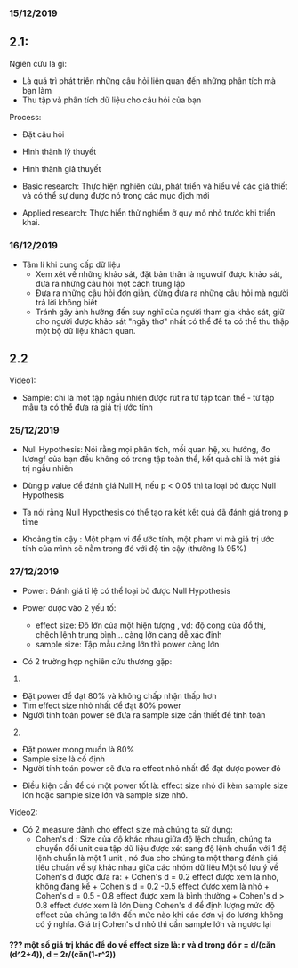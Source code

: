### 15/12/2019

## 2.1:

Ngiên cứu là gì:
  - Là quá trì phát triển những câu hỏi liên quan đến những phân tích mà bạn làm
  - Thu tập và phân tích dữ liệu cho câu hỏi của bạn 

Process: 
  - Đặt câu hỏi
  - Hình thành lý thuyết
  - Hình thành giả thuyết

- Basic research: Thực hiện nghiên cứu, phát triển và hiểu về các giả thiết và có thể sự dụng được nó trong các mục địch mới

- Applied research: Thực hiển thử nghiểm ở quy mô nhỏ trước khi triển khai.

### 16/12/2019

- Tâm lí khi cung cấp dữ liệu 
  * Xem xét về những khảo sát, đặt bản thân là nguwoif được khảo sát, đưa ra những câu hỏi một cách trung lập 
  * Đưa ra những câu hỏi đơn giản, đừng đưa ra những câu hỏi mà người trả lời không biết
  * Tránh gây ảnh hưởng đến suy nghĩ của người tham gia khảo sát, giữ cho người được khảo sát "ngây thơ" nhất có thể để ta có thể thu thập một bộ dữ liệu khách quan.

## 2.2
Video1:  
- Sample: chỉ là một tập ngẫu nhiên được rút ra từ tập toàn thể - từ tập mẫu ta có thể đưa ra giá trị ước tính 


### 25/12/2019

- Null Hypothesis: Nói rằng mọi phân tích, mối quan hệ, xu hướng, đo lươngf của bạn đều không có trong tập toàn thể, kết quả chỉ là một giá trị ngẫu nhiên  
- Dùng p value để đánh giá Null H, nếu p < 0.05 thì ta loại bỏ được Null Hypothesis

- Ta nói rằng Null Hypothesis có thể tạo ra kết kết quả đã đánh giá trong p time
- Khoảng tin cậy : Một phạm vi để ước tính, một phạm vi mà giá trị ước tính của mình sẽ nằm trong đó với độ tin cậy (thường là 95%)

### 27/12/2019

- Power: Đánh giá tỉ lệ có thể loại bỏ được Null Hypothesis
- Power dược vào 2 yếu tố:
  * effect size: Đô lớn của một hiện tượng , vd: độ cong của đồ thị, chêch lệnh trung bình,.. càng lớn càng dễ xác định
  * sample size: Tập mẫu càng lớn thì power càng lớn

- Có 2 trường hợp nghiên cứu thương gặp:
1. 
  * Đặt power để đạt 80% và không chấp nhận thấp hơn
  * Tìm effect size nhỏ nhất để đạt 80% power
  * Người tính toán power sẽ đưa ra sample size cần thiết để tính toán
2. 
  * Đặt power mong muốn là 80%
  * Sample size là cố định 
  * Người tính toán power sẽ đưa ra effect nhỏ nhất để đạt được power đó

- Điều kiện cần để có một power tốt là: effect size nhỏ đi kèm sample size lớn hoặc sample size lớn và sample size nhỏ.

Video2:  
- Có 2 measure dành cho effect size mà chúng ta sử dụng:
    *  Cohen's d : Size của độ khác nhau giữa độ lệch chuẩn, chúng ta chuyển đổi unit của tập dữ liệu được xét sang độ lệnh chuẩn với 1 độ lệnh chuẩn là một 1 unit , nó đưa cho chúng ta một thang đánh giá tiêu chuẩn về sự khác nhau giữa các nhóm dữ liệu
                  Một số lưu ý về Cohen's d được đưa ra:
                         + Cohen's d = 0.2 effect được xem là nhỏ, không đáng kể
                         + Cohen's d = 0.2 -0.5 effect được xem là nhỏ
                         + Cohen's d = 0.5 - 0.8 effect được xem là bình thường
                         + Cohen's d > 0.8 effect được xem là lớn
                  Dùng Cohen's d để định lượng mức độ effect của chúng ta lớn đến mức nào khi các đơn vị đo lường không có ý nghĩa.
                  Giá trị Cohen's d nhỏ thì cần sample lớn và ngược lại 
                  

#### ??? một số giá trị khác để do về effect size là: r và d trong đó r = d/(căn (d^2+4)), d = 2r/(căn(1-r^2))




